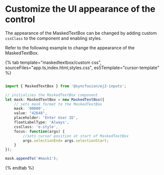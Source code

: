 # Customize the UI appearance of the control

The appearance of the MaskedTextBox can be changed by adding custom `cssClass` to the component and enabling styles.

Refer to the following example to change the appearance of the MaskedTextBox.

{% tab template="maskedtextbox/custom css", sourceFiles="app.ts,index.html,styles.css", es5Template="cursor-template" %}

```typescript

import { MaskedTextBox } from '@syncfusion/ej2-inputs';

// initializes the MaskedTextBox component
let mask: MaskedTextBox = new MaskedTextBox({
    // sets mask format to the MaskedTextBox
    mask: '00000',
    value: "42648",
    placeholder: 'Enter User ID',
    floatLabelType: 'Always',
    cssClass: 'e-style',
    focus: function(args) {
        //sets cursor position at start of MaskedTextBox
        args.selectionEnd= args.selectionStart;
    }
});

mask.appendTo('#mask1');

 ```

{% endtab %}